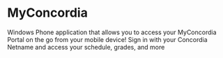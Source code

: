 MyConcordia
===========
Windows Phone application that allows you to access your MyConcordia Portal on the go from your mobile device! 
Sign in with your Concordia Netname and access your schedule, grades, and more
